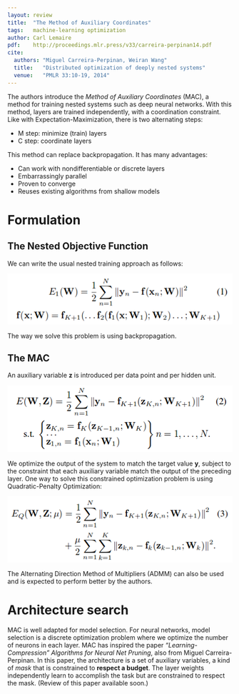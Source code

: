 ```yaml
---
layout: review
title:  "The Method of Auxiliary Coordinates"
tags:   machine-learning optimization
author: Carl Lemaire
pdf:    http://proceedings.mlr.press/v33/carreira-perpinan14.pdf
cite:
  authors: "Miguel Carreira-Perpinan, Weiran Wang"
  title:   "Distributed optimization of deeply nested systems"
  venue:   "PMLR 33:10-19, 2014"
---
```


The authors introduce the _Method of Auxiliary Coordinates_ (MAC), a method for training nested systems such as deep neural networks. With this method, layers are trained independently, with a coordination constraint. Like with Expectation-Maximization, there is two alternating steps:

* M step: minimize (train) layers
* C step: coordinate layers

This method can replace backpropagation. It has many advantages:

* Can work with nondifferentiable or discrete layers
* Embarrassingly parallel
* Proven to converge
* Reuses existing algorithms from shallow models

# Formulation

## The Nested Objective Function

We can write the usual nested training approach as follows:

![](/machine-learning/images/mac/fig1.png)

The way we solve this problem is using backpropagation.

## The MAC

An auxiliary variable **z** is introduced per data point and per hidden unit.

![](/machine-learning/images/mac/fig2.png)

We optimize the output of the system to match the target value **y**, subject to the constraint that each auxiliary variable match the output of the preceding layer. One way to solve this constrained optimization problem is using Quadratic-Penalty Optimization:

![](/machine-learning/images/mac/fig3.png)

The Alternating Direction Method of Multipliers (ADMM) can also be used and is expected to perform better by the authors.

# Architecture search

MAC is well adapted for model selection. For neural networks, model selection is a discrete optimization problem where we optimize the number of neurons in each layer. MAC has inspired the paper _“Learning-Compression” Algorithms for Neural Net Pruning_, also from Miguel Carreira-Perpinan. In this paper, the architecture is a set of auxiliary variables, a kind of _mask_ that is constrained to **respect a budget**. The layer weights independently learn to accomplish the task but are constrained to respect the mask. (Review of this paper available soon.)
